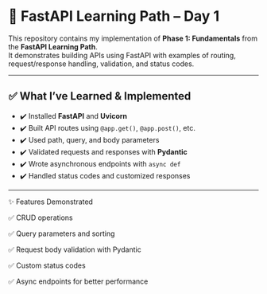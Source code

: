 # 🚀 FastAPI Learning Path – Day 1

This repository contains my implementation of **Phase 1: Fundamentals** from the **FastAPI Learning Path**.  
It demonstrates building APIs using FastAPI with examples of routing, request/response handling, validation, and status codes.

---

## ✅ What I’ve Learned & Implemented
- ✔️ Installed **FastAPI** and **Uvicorn**
- ✔️ Built API routes using `@app.get()`, `@app.post()`, etc.
- ✔️ Used path, query, and body parameters
- ✔️ Validated requests and responses with **Pydantic**
- ✔️ Wrote asynchronous endpoints with `async def`
- ✔️ Handled status codes and customized responses

---

✨ Features Demonstrated

✅ CRUD operations

✅ Query parameters and sorting

✅ Request body validation with Pydantic

✅ Custom status codes

✅ Async endpoints for better performance

